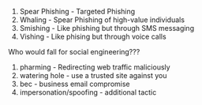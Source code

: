 
1. Spear Phishing - Targeted Phishing
2. Whaling - Spear Phishing of high-value individuals
3. Smishing - Like phishing but through SMS messaging
4. Vishing - Like phising but through voice calls


Who would fall for social engineering???

1. pharming - Redirecting web traffic maliciously
2. watering hole - use a  trusted site against you
3. bec - business email compromise
4. impersonation/spoofing - additional tactic

